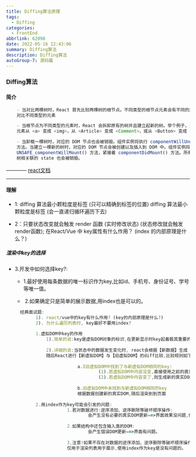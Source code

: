 ```yaml
---
title: Diffing算法原理
tags: 
  - Diffing
categories: 
  - FrontEnd
abbrlink: 62098
date: 2022-05-16 12:43:06
summary: Diffing算法
description: Diffing算法
autoGroup-7: 源码篇
---
```


### Diffing算法
#### 简介

```jsx
    - 当对比两棵树时，React 首先比较两棵树的根节点。不同类型的根节点元素会有不同的形态。
    对比不同类型的元素

    - 当根节点为不同类型的元素时，React 会拆卸原有的树并且建立起新的树。举个例子，当一个
    元素从 <a> 变成 <img>，从 <Article> 变成 <Comment>，或从 <Button> 变成 <div> 都会触发一个完整的重建流程。

    - 当卸载一棵树时，对应的 DOM 节点也会被销毁。组件实例将执行 componentWillUnmoun()
    方法。当建立一棵新的树时，对应的 DOM 节点会被创建以及插入到 DOM 中。组件实例将执行 
    UNSAFE_componentWillMount() 方法，紧接着 componentDidMount() 方法。所有与之前的
    树相关联的 state 也会被销毁。
```
———— [react文档](https://zh-hans.reactjs.org/docs/reconciliation.html#the-diffing-algorithm)

---

#### 理解
- 1:  diffing 算法最小颗粒度是标签  (只可以精确到标签的位置)
    diffing 算法最小颗粒度是标签  (会一直递归循环遍历下去)

- 2：只要状态改变就会触发 render 函数 (实时修改状态)  (状态修改就会触发render函数);
在React/Vue 中 key属性有什么作用？ (index 的内部原理是什么？)

##### 渲染中key的选择

- 3.开发中如何选择key?:

  - ​     1.最好使用每条数据的唯一标识作为key,比如id、手机号、身份证号、学号等唯一值。

  - ​     2.如果确定只是简单的展示数据,用index也是可以的。

  ```jsx
    经典面试题:
          1). react/vue中的key有什么作用? (key的内部原理是什么?)
          2). 为什么遍历列表时, key最好不要用index?
          
          1.虚拟DOM中key的作用
              1).简单的说:key是虚拟DOM对象的标识,在更新显示时key起着极其重要的作用。
              
              2).详细的说:当状态中的数据发生变化时, react会根据【新数据】生成【新的虚拟DOM】,
              随后React进行【新虚拟DOM】与【旧虚拟DOM】的diff比较,比较规则如下:
              
                          a.I旧虚拟DOM中找到了与新虚拟DOM相同的key:
                                  (1).若虚拟DOM中内容没变,直接使用之前的真实DOM
                                  (2).若虚拟DOM中内容变了,则生成新的真实DOM,随后替换掉页面中之前的真实DOM
                          
                          b.旧虚拟DOM中未找到与新虚拟DOM相同的key
                          根据数据创建新的真实DOM,随后渲染到到页面
                          
          2.用index作为key可能会引发的问题:
                      1.若对数据进行:逆序添加、逆序删除等破坏顺序操作:
                              会产生没有必要的真实DOM更新==>界面效果没问题,但效率低。
                      
                      2.如果结构中还包含输入类的DOM:
                              会产生错误DOM更新==>界面有问题。
                              
                      3,注意!如果不存在对数据的逆序添加、逆序删除等破坏顺序操作,
                      仅用于渲染列表用于展示,使用index作为key是没有问题的。
  ```


